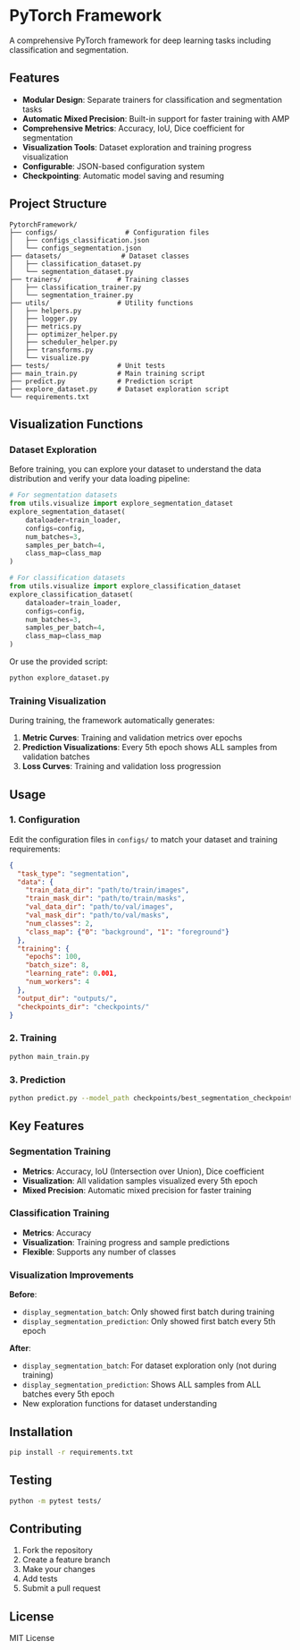 # PyTorch Framework

A comprehensive PyTorch framework for deep learning tasks including classification and segmentation.

## Features

- **Modular Design**: Separate trainers for classification and segmentation tasks
- **Automatic Mixed Precision**: Built-in support for faster training with AMP
- **Comprehensive Metrics**: Accuracy, IoU, Dice coefficient for segmentation
- **Visualization Tools**: Dataset exploration and training progress visualization
- **Configurable**: JSON-based configuration system
- **Checkpointing**: Automatic model saving and resuming

## Project Structure

```
PytorchFramework/
├── configs/                 # Configuration files
│   ├── configs_classification.json
│   └── configs_segmentation.json
├── datasets/               # Dataset classes
│   ├── classification_dataset.py
│   └── segmentation_dataset.py
├── trainers/              # Training classes
│   ├── classification_trainer.py
│   └── segmentation_trainer.py
├── utils/                 # Utility functions
│   ├── helpers.py
│   ├── logger.py
│   ├── metrics.py
│   ├── optimizer_helper.py
│   ├── scheduler_helper.py
│   ├── transforms.py
│   └── visualize.py
├── tests/                 # Unit tests
├── main_train.py          # Main training script
├── predict.py             # Prediction script
├── explore_dataset.py     # Dataset exploration script
└── requirements.txt
```

## Visualization Functions

### Dataset Exploration

Before training, you can explore your dataset to understand the data distribution and verify your data loading pipeline:

```python
# For segmentation datasets
from utils.visualize import explore_segmentation_dataset
explore_segmentation_dataset(
    dataloader=train_loader,
    configs=config,
    num_batches=3,
    samples_per_batch=4,
    class_map=class_map
)

# For classification datasets
from utils.visualize import explore_classification_dataset
explore_classification_dataset(
    dataloader=train_loader,
    configs=config,
    num_batches=3,
    samples_per_batch=4,
    class_map=class_map
)
```

Or use the provided script:
```bash
python explore_dataset.py
```

### Training Visualization

During training, the framework automatically generates:

1. **Metric Curves**: Training and validation metrics over epochs
2. **Prediction Visualizations**: Every 5th epoch shows ALL samples from validation batches
3. **Loss Curves**: Training and validation loss progression

## Usage

### 1. Configuration

Edit the configuration files in `configs/` to match your dataset and training requirements:

```json
{
  "task_type": "segmentation",
  "data": {
    "train_data_dir": "path/to/train/images",
    "train_mask_dir": "path/to/train/masks",
    "val_data_dir": "path/to/val/images", 
    "val_mask_dir": "path/to/val/masks",
    "num_classes": 2,
    "class_map": {"0": "background", "1": "foreground"}
  },
  "training": {
    "epochs": 100,
    "batch_size": 8,
    "learning_rate": 0.001,
    "num_workers": 4
  },
  "output_dir": "outputs/",
  "checkpoints_dir": "checkpoints/"
}
```

### 2. Training

```bash
python main_train.py
```

### 3. Prediction

```bash
python predict.py --model_path checkpoints/best_segmentation_checkpoint.pth --image_path path/to/image.jpg
```

## Key Features

### Segmentation Training
- **Metrics**: Accuracy, IoU (Intersection over Union), Dice coefficient
- **Visualization**: All validation samples visualized every 5th epoch
- **Mixed Precision**: Automatic mixed precision for faster training

### Classification Training  
- **Metrics**: Accuracy
- **Visualization**: Training progress and sample predictions
- **Flexible**: Supports any number of classes

### Visualization Improvements

**Before**: 
- `display_segmentation_batch`: Only showed first batch during training
- `display_segmentation_prediction`: Only showed first batch every 5th epoch

**After**:
- `display_segmentation_batch`: For dataset exploration only (not during training)
- `display_segmentation_prediction`: Shows ALL samples from ALL batches every 5th epoch
- New exploration functions for dataset understanding

## Installation

```bash
pip install -r requirements.txt
```

## Testing

```bash
python -m pytest tests/
```

## Contributing

1. Fork the repository
2. Create a feature branch
3. Make your changes
4. Add tests
5. Submit a pull request

## License

MIT License
